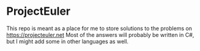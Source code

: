 ProjectEuler
============

This repo is meant as a place for me to store solutions to the problems on https://projecteuler.net
Most of the answers will probably be written in C#, but I might add some in other languages as well.
